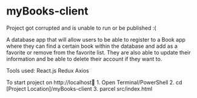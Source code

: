 # myBooks-client

Project got corrupted and is unable to run or be published :(

A database app that will allow users to be able to register to a Book app where they can find a certain book within the database and add as a favorite or remove from the favorite list. They are also able to update their information and be able to delete their account if they want to.

Tools used:
    React.js
    Redux
    Axios

To start project on http://localhost:1234:
    1. Open Terminal/PowerShell
    2. cd [Project Location]/myBooks-client
    3. parcel src/index.html
